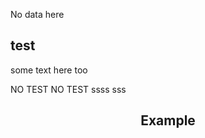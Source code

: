 No data here

## test


some text here too




NO TEST
NO TEST
ssss
sss


<div id="metatavu-custom-footer"><div align="center">
  <h2>Example</h2>
</div></div>
